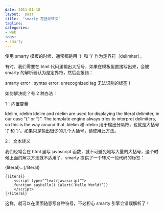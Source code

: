 ```yaml
---
date: 2011-01-18
layout:  post
title:  "smarty 花括号转义"
tagline:
categories:
- web
tags:
- smarty
---
```

使用 smarty 模板的时候，通常都是用 ‘{’ 和 ‘}’ 作为定界符（delimiter）。

有时，我们需要在 html 代码里输出大括号，如果在模板里直接写出来，会被 smarty 的解析器认为是定界符，然后会报错：

smarty error : syntax error: unrecognized tag
无法识别的标签！

如何解决呢？有 2 种办法：

1：内置变量

ldelim, rdelim
ldelim and rdelim are used for displaying the literal delimiter, in our case “{” or “}”. The template engine always tries to interpret delimiters, so this is the way around that.
ldelim 和 rdelim 用于输出分隔符，也就是大括号 ‘{’ 和 ‘}’。如果只是输出很少的几个大括号，请使用此方法。

2： 文本转义

我们经常会在 html 里写 javascript 函数，就不可避免地写大量的大括号，这个时候上面的解决方法就不适用了，smarty 提供了一个转义一段代码的标签：

  {literal}…{/literal}

    {literal}
        <script type="”text/javascript”">
        function sayHello() {alert(‘Hello World!’)}
        </script>
    {/literal}

这样，就可以在里面随意写各种符号，不必担心 smarty 引擎会错误解析了！
